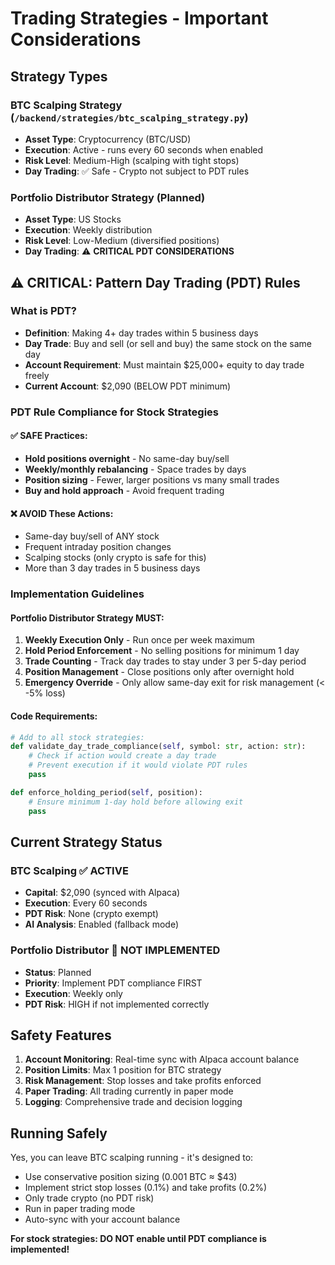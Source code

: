 # Trading Strategies - Important Considerations

## Strategy Types

### BTC Scalping Strategy (`/backend/strategies/btc_scalping_strategy.py`)
- **Asset Type**: Cryptocurrency (BTC/USD)
- **Execution**: Active - runs every 60 seconds when enabled
- **Risk Level**: Medium-High (scalping with tight stops)
- **Day Trading**: ✅ Safe - Crypto not subject to PDT rules

### Portfolio Distributor Strategy (Planned)
- **Asset Type**: US Stocks
- **Execution**: Weekly distribution
- **Risk Level**: Low-Medium (diversified positions)
- **Day Trading**: ⚠️ **CRITICAL PDT CONSIDERATIONS**

## ⚠️ CRITICAL: Pattern Day Trading (PDT) Rules

### What is PDT?
- **Definition**: Making 4+ day trades within 5 business days
- **Day Trade**: Buy and sell (or sell and buy) the same stock on the same day
- **Account Requirement**: Must maintain $25,000+ equity to day trade freely
- **Current Account**: $2,090 (BELOW PDT minimum)

### PDT Rule Compliance for Stock Strategies

#### ✅ SAFE Practices:
- **Hold positions overnight** - No same-day buy/sell
- **Weekly/monthly rebalancing** - Space trades by days
- **Position sizing** - Fewer, larger positions vs many small trades
- **Buy and hold approach** - Avoid frequent trading

#### ❌ AVOID These Actions:
- Same-day buy/sell of ANY stock
- Frequent intraday position changes
- Scalping stocks (only crypto is safe for this)
- More than 3 day trades in 5 business days

### Implementation Guidelines

#### Portfolio Distributor Strategy MUST:
1. **Weekly Execution Only** - Run once per week maximum
2. **Hold Period Enforcement** - No selling positions for minimum 1 day
3. **Trade Counting** - Track day trades to stay under 3 per 5-day period
4. **Position Management** - Close positions only after overnight hold
5. **Emergency Override** - Only allow same-day exit for risk management (< -5% loss)

#### Code Requirements:
```python
# Add to all stock strategies:
def validate_day_trade_compliance(self, symbol: str, action: str):
    # Check if action would create a day trade
    # Prevent execution if it would violate PDT rules
    pass

def enforce_holding_period(self, position):
    # Ensure minimum 1-day hold before allowing exit
    pass
```

## Current Strategy Status

### BTC Scalping ✅ ACTIVE
- **Capital**: $2,090 (synced with Alpaca)
- **Execution**: Every 60 seconds
- **PDT Risk**: None (crypto exempt)
- **AI Analysis**: Enabled (fallback mode)

### Portfolio Distributor 🚧 NOT IMPLEMENTED
- **Status**: Planned
- **Priority**: Implement PDT compliance FIRST
- **Execution**: Weekly only
- **PDT Risk**: HIGH if not implemented correctly

## Safety Features

1. **Account Monitoring**: Real-time sync with Alpaca account balance
2. **Position Limits**: Max 1 position for BTC strategy
3. **Risk Management**: Stop losses and take profits enforced
4. **Paper Trading**: All trading currently in paper mode
5. **Logging**: Comprehensive trade and decision logging

## Running Safely

Yes, you can leave BTC scalping running - it's designed to:
- Use conservative position sizing (0.001 BTC ≈ $43)
- Implement strict stop losses (0.1%) and take profits (0.2%)  
- Only trade crypto (no PDT risk)
- Run in paper trading mode
- Auto-sync with your account balance

**For stock strategies: DO NOT enable until PDT compliance is implemented!**